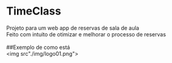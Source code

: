 # TimeClass
Projeto para um web app de reservas de sala de aula
<br>
Feito com intuito de otimizar e melhorar o processo de reservas
<br>
<br>
##Exemplo de como está
<br>
<img src"./img/logo01.png">

